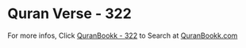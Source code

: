# Quran Verse - 322 

For more infos, Click [QuranBookk - 322](https://www.quranbookk.com/quran/search?q=322) to Search at [QuranBookk.com](http://quranbookk.com/)
